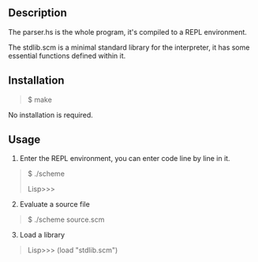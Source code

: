 Description
---
The parser.hs is the whole program, it's compiled to a REPL environment.

The stdlib.scm is a minimal standard library for the interpreter, it has some essential functions defined within it.

Installation
---
> $ make

No installation is required.

Usage
---
1. Enter the REPL environment, you can enter code line by line in it.
> $ ./scheme
>
> Lisp>>>
2. Evaluate a source file
> $ ./scheme source.scm
3. Load a library
> Lisp>>> (load "stdlib.scm")

